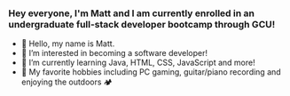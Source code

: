### Hey everyone, I'm Matt and I am currently enrolled in an undergraduate full-stack developer bootcamp through GCU!

- 👋 Hello, my name is Matt.
- 👀 I’m interested in becoming a software developer!
- 🌱 I’m currently learning Java, HTML, CSS, JavaScript and more!
- 🎸 My favorite hobbies including PC gaming, guitar/piano recording and enjoying the outdoors 🏕

